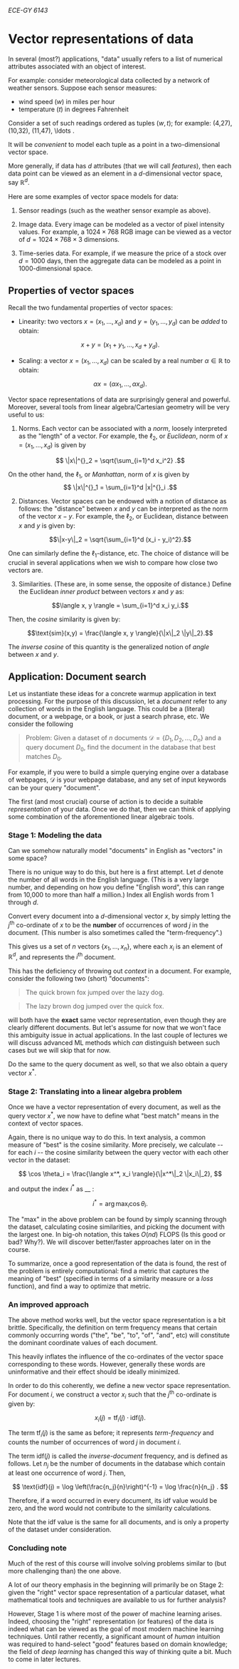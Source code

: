 _ECE-GY 6143_

# Vector representations of data

In several (most?) applications, "data" usually refers to a list of numerical attributes associated with an object of interest.

For example: consider meteorological data collected by a network of weather sensors. Suppose each sensor measures:

- wind speed ($w$) in miles per hour
- temperature ($t$) in degrees Fahrenheit

Consider a set of such readings ordered as tuples $(w,t)$; for example: (4,27), (10,32), (11,47), \ldots .

It will be *convenient* to model each tuple as a point in a two-dimensional vector space.

More generally, if data has $d$ attributes (that we will call *features*), then each data point can be viewed as an element in a $d$-dimensional vector space, say $\mathbb{R}^d$.

Here are some examples of vector space models for data:

  1. Sensor readings (such as the weather sensor example as above).

  2. Image data. Every image can be modeled as a vector of pixel intensity values. For example, a $1024 \times 768$ RGB image can be viewed as a vector of $d = 1024 \times 768 \times 3$ dimensions.

  3. Time-series data. For example, if we measure the price of a stock over $d = 1000$ days, then the aggregate data can be modeled as a point in 1000-dimensional space.

## Properties of vector spaces

Recall the two fundamental properties of vector spaces:

* Linearity: two vectors $x = (x_1, \ldots, x_d)$ and $y = (y_1, \ldots, y_d)$ can be *added* to obtain:

$$x + y = (x_1 + y_1, \ldots, x_d + y_d).$$

* Scaling: a vector $x = (x_1, \ldots, x_d)$ can be scaled by a real number $\alpha \in \mathbb{R}$ to obtain:

$$\alpha x = (\alpha x_1, \ldots, \alpha x_d).$$

Vector space representations of data are surprisingly general and powerful. Moreover, several tools from linear algebra/Cartesian geometry will be very useful to us:

  1. Norms. Each vector can be associated with a *norm*, loosely interpreted as the "length" of a vector. For example, the $\ell_2$, or *Euclidean*, norm of $x = (x_1, \ldots, x_d)$ is given by

  $$ \|x\|^{}_2 = \sqrt{\sum_{i=1}^d x_i^2} .$$

  On the other hand, the $\ell_1$, or *Manhattan*, norm of $x$ is given by
  $$ \|x\|^{}_1 = \sum_{i=1}^d |x|^{}_i .$$

  2. Distances. Vector spaces can be endowed with a notion of distance as follows: the "distance" between $x$ and $y$ can be interpreted as the norm of the vector $x-y$. For example, the $\ell_2$, or Euclidean, distance between $x$ and $y$ is given by:

  $$\|x-y\|_2 = \sqrt{\sum_{i=1}^d (x_i - y_i)^2}.$$

  One can similarly define the $\ell_1$-distance, etc. The choice of distance will be crucial in several applications when we wish to compare how close two vectors are.

  3. Similarities. (These are, in some sense, the opposite of distance.) Define the Euclidean *inner product* between vectors $x$ and $y$ as:

  $$\langle x, y \rangle = \sum_{i=1}^d x_i y_i.$$

  Then, the *cosine* similarity is given by:

  $$\text{sim}(x,y) =  \frac{\langle x, y \rangle}{\|x\|_2 \|y\|_2}.$$

  The _inverse cosine_ of this quantity is the generalized notion of *angle* between $x$ and $y$.

## Application: Document search

Let us instantiate these ideas for a concrete warmup application in text processing. For the purpose of this discussion, let a *document* refer to any collection of words in the English language. This could be a (literal) document, or a webpage, or a book, or just a search phrase, etc. We consider the following

> Problem: Given a dataset of $n$ documents $\mathcal{D} = \{D_1, D_2, \ldots, D_n\}$ and a query document $D_0$, find the document in the database that best matches $D_0$.

For example, if you were to build a simple querying engine over a database of webpages, $\mathcal{D}$ is your webpage database, and any set of input keywords can be your query "document".

The first (and most crucial) course of action is to decide a suitable *representation* of your data. Once we do that, then we can think of applying some combination of the aforementioned linear algebraic tools.

### Stage 1: Modeling the data

Can we somehow naturally model "documents" in English as "vectors" in some space?

There is no unique way to do this, but here is a first attempt. Let $d$ denote the number of all words in the English language. (This is a very large number, and depending on how you define "English word", this can range from 10,000 to more than half a million.) Index all English words from 1 through $d$.

Convert every document into a $d$-dimensional vector $x$, by simply letting the $j^\textrm{th}$ co-ordinate of $x$ to be the **number** of occurrences of word $j$ in the document. (This number is also sometimes called the "term-frequency".)

This gives us a set of $n$ vectors $\{x_1, \ldots, x_n\}$, where each $x_i$ is an element of $\mathbb{R}^d$, and represents the $i^\textrm{th}$ document.

This has the deficiency of throwing out *context* in a document. For example, consider the following two (short) "documents":

> The quick brown fox jumped over the lazy dog.

> The lazy brown dog jumped over the quick fox.

will both have the **exact** same vector representation, even though they are clearly different documents. But let's assume for now that we won't face this ambiguity issue in actual applications. In the last couple of lectures we will discuss advanced ML methods which *can* distinguish between such cases but we will skip that for now.

Do the same to the query document as well, so that we also obtain a query vector $x^*$.

### Stage 2: Translating into a linear algebra problem

Once we have a vector representation of every document, as well as the query vector $x^*$, we now have to define what "best match" means in the context of vector spaces.

Again, there is no unique way to do this. In text analysis, a common measure of "best" is the cosine similarity. More precisely, we calculate -- for each $i$ -- the cosine similarity between the query vector with each other vector in the dataset:

$$
\cos \theta_i = \frac{\langle x^*, x_i \rangle}{\|x^*\|_2 \|x_i\|_2},
$$

and output the index $i^*$ as __ :

$$
i^* = \arg \max_i \cos \theta_i .
$$

The "max" in the above problem can be found by simply scanning through the dataset, calculating cosine similarities, and picking the document with the largest one. In big-oh notation, this takes $O(nd)$ FLOPS (Is this good or bad? Why?). We will discover better/faster approaches later on in the course.

To summarize, once a good representation of the data is found, the rest of the problem is entirely computational: find a metric that captures the meaning of "best" (specified in terms of a similarity measure or a *loss* function), and find a way to optimize that metric.

### An improved approach

The above method works well, but the vector space representation is a bit brittle. Specifically, the definition on term frequency means that certain commonly occurring words ("the", "be", "to", "of", "and", etc) will constitute the dominant coordinate values of each document.

This heavily inflates the influence of the co-ordinates of the vector space corresponding to these words. However, generally these words are uninformative and their effect should be ideally minimized.

In order to do this coherently, we define a new vector space representation. For document $i$, we construct a vector $x_i$ such that the $j^\textrm{th}$ co-ordinate is given by:

$$
x_i(j) = \text{tf}_i (j) \cdot \text{idf}(j).
$$

The term $\text{tf}_i (j)$ is the same as before; it represents *term-frequency* and counts the number of occurrences of word $j$ in document $i$.

The term $\text{idf}(j)$ is called the *inverse-document* frequency, and is defined as follows. Let $n_j$ be the number of documents in the database which contain at least one occurrence of word $j$. Then,

$$
\text{idf}(j) = \log \left(\frac{n_j}{n}\right)^{-1} = \log \frac{n}{n_j} .
$$

Therefore, if a word occurred in every document, its idf value would be zero, and the word would not contribute to the similarity calculations.

Note that the idf value is the same for all documents, and is only a property of the dataset under consideration.

### Concluding note

Much of the rest of this course will involve solving problems similar to (but more challenging than) the one above.

A lot of our theory emphasis in the beginning will primarily be on Stage 2: given the "right" vector space representation of a particular dataset, what mathematical tools and techniques are available to us for further analysis?

However, Stage 1 is where most of the power of machine learning arises. Indeed, choosing the "right" representation (or features) of the data is indeed what can be viewed as the goal of most modern machine learning techniques. Until rather recently, a significant amount of *human* intuition was required to hand-select "good" features based on domain knowledge; the field of *deep learning* has changed this way of thinking quite a bit. Much to come in later lectures.
